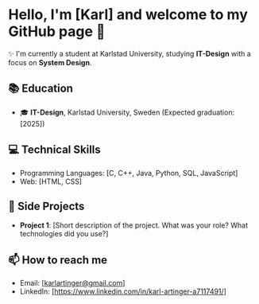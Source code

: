# Hello, I'm [Karl] and welcome to my GitHub page 👋

✨ I'm currently a student at Karlstad University, studying **IT-Design** with a focus on **System Design**.

## 📚 Education

- 🎓 **IT-Design**, Karlstad University, Sweden (Expected graduation: [2025])

## 💻 Technical Skills

- Programming Languages: [C, C++, Java, Python, SQL, JavaScript]
- Web: [HTML, CSS]
<!-- Tools & Technologies: [Databases, OO-programming, Design-patterns, Interaction Design, Server programming, Data communication, Business by Web and Web Analytics, Software Testing] -->

## 📄 Side Projects

- **Project 1**: [Short description of the project. What was your role? What technologies did you use?]

## 📫 How to reach me

- Email: [karlartinger@gmail.com]
- LinkedIn: [https://www.linkedin.com/in/karl-artinger-a7117491/]

<!--
**Karlarti100/Karlarti100** is a ✨ _special_ ✨ repository because its `README.md` (this file) appears on your GitHub profile.

Here are some ideas to get you started:

- 🔭 I’m currently working on ...
- 🌱 I’m currently learning ...
- 👯 I’m looking to collaborate on ...
- 🤔 I’m looking for help with ...
- 💬 Ask me about ...
- 📫 How to reach me: ...
- 😄 Pronouns: ...
- ⚡ Fun fact: ...
-->
